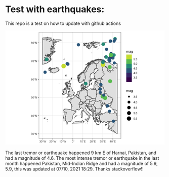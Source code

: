<!-- README.md is generated from README.Rmd. Please edit that file -->

Test with earthquakes:
======================

This repo is a test on how to update with github actions

![](man/figures/README-unnamed-chunk-2-1.png)

The last tremor or earthquake happened 9 km E of Harnai, Pakistan, and
had a magnitude of 4.6. The most intense tremor or earthquake in the
last month happened Pakistan, Mid-Indian Ridge and had a magnitude of
5.9, 5.9, this was updated at 07/10, 2021 18:29. Thanks stackoverflow!!
